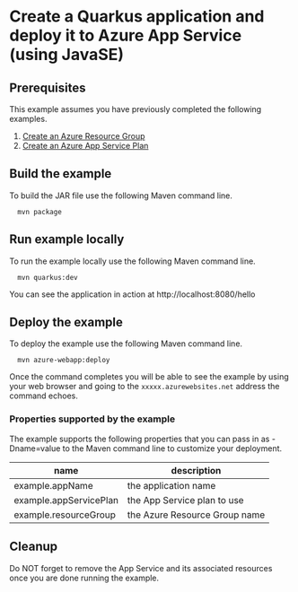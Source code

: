 
# Create a Quarkus application and deploy it to Azure App Service (using JavaSE)

## Prerequisites

This example assumes you have previously completed the following examples.

1. [Create an Azure Resource Group](../resourcegroup-create/README.md)
1. [Create an Azure App Service Plan](../appserviceplan-create/README.md)

## Build the example

To build the JAR file use the following Maven command line.

```shell
  mvn package
```

## Run example locally

To run the example locally use the following Maven command line.

```shell
  mvn quarkus:dev
```

You can see the application in action at http://localhost:8080/hello

## Deploy the example

To deploy the example use the following Maven command line.

```shell
  mvn azure-webapp:deploy
```

Once the command completes you will be able to see the example by using your web
browser and going to the ```xxxxx.azurewebsites.net``` address the command echoes.

### Properties supported by the example

The example supports the following properties that you can pass in as -Dname=value
to the Maven command line to customize your deployment.

| name                   | description                      |
|------------------------|----------------------------------|
| example.appName        | the application name             |
| example.appServicePlan | the App Service plan to use      |
| example.resourceGroup  | the Azure Resource Group name    |

## Cleanup

Do NOT forget to remove the App Service and its associated resources once you are
done running the example.
